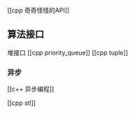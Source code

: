 
[[cpp 奇奇怪怪的API]]

## 算法接口

堆接口 [[cpp priority_queue]]
[[cpp tuple]]


### 异步

[[c++ 异步编程]]


[[cpp  stl]]